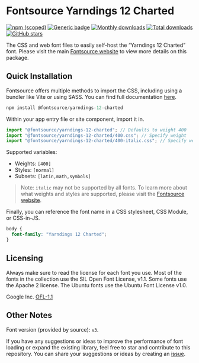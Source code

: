 # Fontsource Yarndings 12 Charted

[![npm (scoped)](https://img.shields.io/npm/v/@fontsource/yarndings-12-charted?color=brightgreen)](https://www.npmjs.com/package/@fontsource/yarndings-12-charted) [![Generic badge](https://img.shields.io/badge/fontsource-passing-brightgreen)](https://github.com/fontsource/fontsource) [![Monthly downloads](https://badgen.net/npm/dm/@fontsource/yarndings-12-charted)](https://github.com/fontsource/fontsource) [![Total downloads](https://badgen.net/npm/dt/@fontsource/yarndings-12-charted)](https://github.com/fontsource/fontsource) [![GitHub stars](https://img.shields.io/github/stars/fontsource/fontsource.svg?style=social&label=Star)](https://github.com/fontsource/fontsource/stargazers)

The CSS and web font files to easily self-host the “Yarndings 12 Charted” font. Please visit the main [Fontsource website](https://fontsource.org/fonts/yarndings-12-charted) to view more details on this package.

## Quick Installation

Fontsource offers multiple methods to import the CSS, including using a bundler like Vite or using SASS. You can find full documentation [here](https://fontsource.org/docs/getting-started/introduction).

```javascript
npm install @fontsource/yarndings-12-charted
```

Within your app entry file or site component, import it in.

```javascript
import "@fontsource/yarndings-12-charted"; // Defaults to weight 400
import "@fontsource/yarndings-12-charted/400.css"; // Specify weight
import "@fontsource/yarndings-12-charted/400-italic.css"; // Specify weight and style
```

Supported variables:
- Weights: `[400]`
- Styles: `[normal]`
- Subsets: `[latin,math,symbols]`

> Note: `italic` may not be supported by all fonts. To learn more about what weights and styles are supported, please visit the [Fontsource website](https://fontsource.org/fonts/yarndings-12-charted).

Finally, you can reference the font name in a CSS stylesheet, CSS Module, or CSS-in-JS.

```css
body {
  font-family: "Yarndings 12 Charted";
}
```

## Licensing
Always make sure to read the license for each font you use. Most of the fonts in the collection use the SIL Open Font License, v1.1. Some fonts use the Apache 2 license. The Ubuntu fonts use the Ubuntu Font License v1.0.

Google Inc.
[OFL-1.1](http://scripts.sil.org/OFL)

## Other Notes
Font version (provided by source): `v3`.

If you have any suggestions or ideas to improve the performance of font loading or expand the existing library, feel free to star and contribute to this repository. You can share your suggestions or ideas by creating an [issue](https://github.com/fontsource/fontsource/issues).